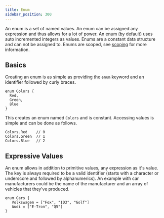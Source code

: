 ```yaml
---
title: Enum
sidebar_position: 300
---
```


An enum is a set of named values. An enum can be assigned any expression and thus allows for a lot of power. An enum (by default) uses auto incremented integers as values. Enums are a constant data structure and can not be assigned to. Enums are scoped, see [scoping](./scoping.md) for more information.

## Basics

Creating an enum is as simple as providing the `enum` keyword and an identifier followed by curly braces.

```loop
enum Colors {
  Red,
  Green,
  Blue
}
```

This creates an enum named `Colors` and is constant. Accessing values is simple and can be done as follows.

```loop
Colors.Red    // 0
Colors.Green  // 1
Colors.Blue   // 2
```

## Expressive Values

An enum allows in addition to primitive values, any expression as it's value. The key is always required to be a valid identifier (starts with a character or underscore and followed by alphanumerics). An example with car manufacturers could be the name of the manufacturer and an array of vehicles that they've produced.

```
enum Cars {
   Volkswagen = ["Fox", "ID3", "Golf"]
   Audi = ["E-Tron", "Q5"]
}
```

